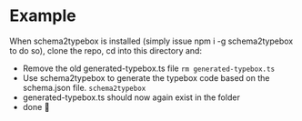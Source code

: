 # Example

When schema2typebox is installed (simply issue npm i -g schema2typebox to do
so), clone the repo, cd into this directory and:

- Remove the old generated-typebox.ts file `rm generated-typebox.ts`
- Use schema2typebox to generate the typebox code based on the schema.json file.
  `schema2typebox`
- generated-typebox.ts should now again exist in the folder
- done 🎉
